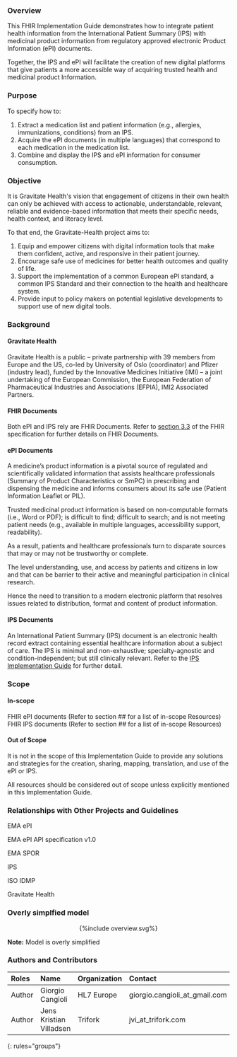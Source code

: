 ### Overview
This FHIR Implementation Guide demonstrates how to integrate patient health information from the International Patient Summary (IPS) with medicinal product information from regulatory approved electronic Product Information (ePI) documents.

Together, the IPS and ePI will facilitate the creation of new digital platforms that give patients a more accessible way of acquiring trusted health and medicinal product Information.

### Purpose
To specify how to:
1.	Extract a medication list and patient information (e.g., allergies, immunizations, conditions) from an IPS.
2.	Acquire the ePI documents (in multiple languages) that correspond to each medication in the medication list.
3.	Combine and display the IPS and ePI information for consumer consumption.

### Objective
It is Gravitate Health's vision that engagement of citizens in their own health can only be achieved with access to actionable, understandable, relevant, reliable and evidence-based information that meets their specific needs, health context, and literacy level. 

To that end, the Gravitate-Health project aims to:
1. Equip and empower citizens with digital information tools that make them confident, active, and responsive in their patient journey. 
2. Encourage safe use of medicines for better health outcomes and quality of life. 
3. Support the implementation of a common European ePI standard, a common IPS Standard and their connection to the health and healthcare system.
4. Provide input to policy makers on potential legislative developments to support use of new digital tools.


### Background
#### Gravitate Health
Gravitate Health is a public – private partnership with 39 members from Europe and the US, co-led by University of Oslo (coordinator) and Pfizer (industry lead), funded by the Innovative Medicines Initiative (IMI) – a joint undertaking of the European Commission, the European Federation of Pharmaceutical Industries and Associations (EFPIA), IMI2 Associated Partners.

#### FHIR Documents
Both ePI and IPS rely are  FHIR Documents. Refer to [section 3.3](http://hl7.org/fhir/documents.html) of the FHIR specification for further details on FHIR Documents. 

#### ePI Documents
A medicine’s product information is a pivotal source of regulated and scientifically validated information that assists healthcare professionals (Summary of Product Characteristics or SmPC) in prescribing and dispensing the medicine and informs consumers about its safe use (Patient Information Leaflet or PIL).

Trusted medicinal product information is based on non-computable formats (i.e., Word or PDF); is difficult to find; difficult to search; and is not meeting patient needs (e.g., available in multiple languages, accessibility support, readability).

As a result, patients and healthcare professionals turn to disparate sources that may or may not be trustworthy or complete. 

The level understanding, use, and access by patients and citizens in low and that can be barrier to their active and meaningful participation in clinical research.

Hence the need to transition to a modern electronic platform that resolves issues related to distribution, format and content of product information.

#### IPS Documents
An International Patient Summary (IPS) document is an electronic health record extract containing essential healthcare information about a subject of care. The IPS is minimal and non-exhaustive; specialty-agnostic and condition-independent; but still clinically relevant. Refer to the [IPS Implementation Guide](http://build.fhir.org/ig/HL7/fhir-ips/index.html) for further detail.

### Scope
#### In-scope
FHIR ePI documents (Refer to section ## for a list of in-scope Resources)
FHIR IPS documents (Refer to section ## for a list of in-scope Resources)

#### Out of Scope
It is not in the scope of this Implementation Guide to provide any solutions and strategies for the creation, sharing, mapping, translation, and use of the ePI or IPS.

All resources should be considered out of scope unless explicitly mentioned in this Implementation Guide.

### Relationships with Other Projects and Guidelines
EMA ePI

EMA ePI API specification v1.0

EMA SPOR

IPS

ISO IDMP

Gravitate Health

### Overly simplfied model

<div style="text-align: center;">{%include overview.svg%}</div>


__Note:__ Model is overly simplified



### Authors and Contributors

| Roles | Name | Organization | Contact |
|:--------|:-------|:--------|:--------|
| Author   | Giorgio Cangioli | HL7 Europe | giorgio.cangioli_at_gmail.com |
| Author   | Jens Kristian Villadsen | Trifork | jvi_at_trifork.com |
{: rules="groups"}
